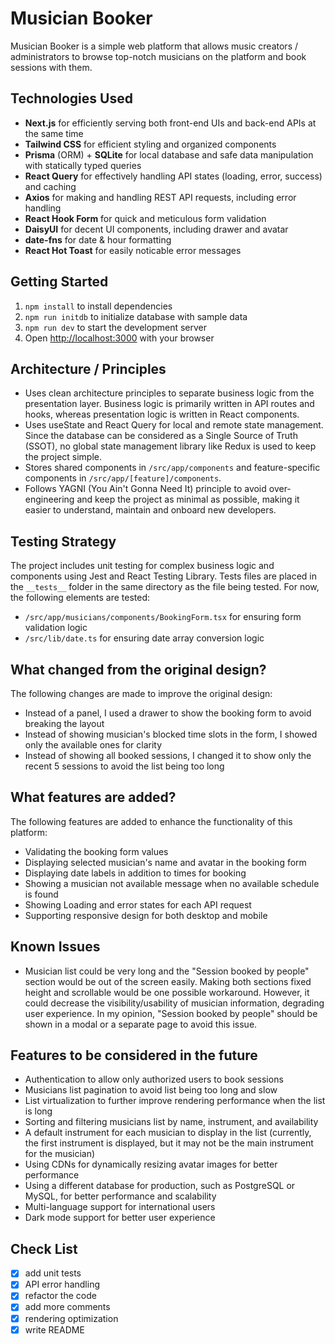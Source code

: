 # Musician Booker

Musician Booker is a simple web platform that allows music creators / administrators to browse top-notch musicians on the platform and book sessions with them.

## Technologies Used

- **Next.js** for efficiently serving both front-end UIs and back-end APIs at the same time
- **Tailwind CSS** for efficient styling and organized components
- **Prisma** (ORM) + **SQLite** for local database and safe data manipulation with statically typed queries
- **React Query** for effectively handling API states (loading, error, success) and caching
- **Axios** for making and handling REST API requests, including error handling
- **React Hook Form** for quick and meticulous form validation
- **DaisyUI** for decent UI components, including drawer and avatar
- **date-fns** for date & hour formatting
- **React Hot Toast** for easily noticable error messages

## Getting Started

1. `npm install` to install dependencies
1. `npm run initdb` to initialize database with sample data
1. `npm run dev` to start the development server
1. Open [http://localhost:3000](http://localhost:3000) with your browser

## Architecture / Principles

- Uses clean architecture principles to separate business logic from the presentation layer. Business logic is primarily written in API routes and hooks, whereas presentation logic is written in React components.
- Uses useState and React Query for local and remote state management. Since the database can be considered as a Single Source of Truth (SSOT), no global state management library like Redux is used to keep the project simple.
- Stores shared components in `/src/app/components` and feature-specific components in `/src/app/[feature]/components`.
- Follows YAGNI (You Ain't Gonna Need It) principle to avoid over-engineering and keep the project as minimal as possible, making it easier to understand, maintain and onboard new developers.

## Testing Strategy

The project includes unit testing for complex business logic and components using Jest and React Testing Library. Tests files are placed in the `__tests__` folder in the same directory as the file being tested. For now, the following elements are tested:

- `/src/app/musicians/components/BookingForm.tsx` for ensuring form validation logic
- `/src/lib/date.ts` for ensuring date array conversion logic

## What changed from the original design? 

The following changes are made to improve the original design:

- Instead of a panel, I used a drawer to show the booking form to avoid breaking the layout
- Instead of showing musician's blocked time slots in the form, I showed only the available ones for clarity
- Instead of showing all booked sessions, I changed it to show only the recent 5 sessions to avoid the list being too long

## What features are added?

The following features are added to enhance the functionality of this platform:

- Validating the booking form values
- Displaying selected musician's name and avatar in the booking form
- Displaying date labels in addition to times for booking
- Showing a musician not available message when no available schedule is found
- Showing Loading and error states for each API request
- Supporting responsive design for both desktop and mobile

## Known Issues

- Musician list could be very long and the "Session booked by people" section would be out of the screen easily. Making both sections fixed height and scrollable would be one possible workaround. However, it could decrease the visibility/usability of musician information, degrading user experience. In my opinion, "Session booked by people" should be shown in a modal or a separate page to avoid this issue.

## Features to be considered in the future

- Authentication to allow only authorized users to book sessions
- Musicians list pagination to avoid list being too long and slow
- List virtualization to further improve rendering performance when the list is long
- Sorting and filtering musicians list by name, instrument, and availability
- A default instrument for each musician to display in the list (currently, the first instrument is displayed, but it may not be the main instrument for the musician)
- Using CDNs for dynamically resizing avatar images for better performance
- Using a different database for production, such as PostgreSQL or MySQL, for better performance and scalability
- Multi-language support for international users
- Dark mode support for better user experience

## Check List  

- [x] add unit tests
- [x] API error handling
- [x] refactor the code
- [x] add more comments
- [x] rendering optimization
- [x] write README
